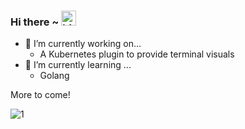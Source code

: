 ### Hi there ~ <img src="https://user-images.githubusercontent.com/1303154/88677602-1635ba80-d120-11ea-84d8-d263ba5fc3c0.gif" width="24px" alt="hi">

- 🔭 I’m currently working on...
  -  A Kubernetes plugin to provide terminal visuals
- 🌱 I’m currently learning ... 
  -  Golang

More to come!

![1](https://github-readme-stats.vercel.app/api/top-langs/?username=brianrudolf&theme=blue-green)

<!--
**brianrudolf/brianrudolf** is a ✨ _special_ ✨ repository because its `README.md` (this file) appears on your GitHub profile.

Here are some ideas to get you started:

- 👯 I’m looking to collaborate on ...
- 🤔 I’m looking for help with ...
- 💬 Ask me about ...
- 📫 How to reach me: ...
- 😄 Pronouns: ...
- ⚡ Fun fact: ...
-->

